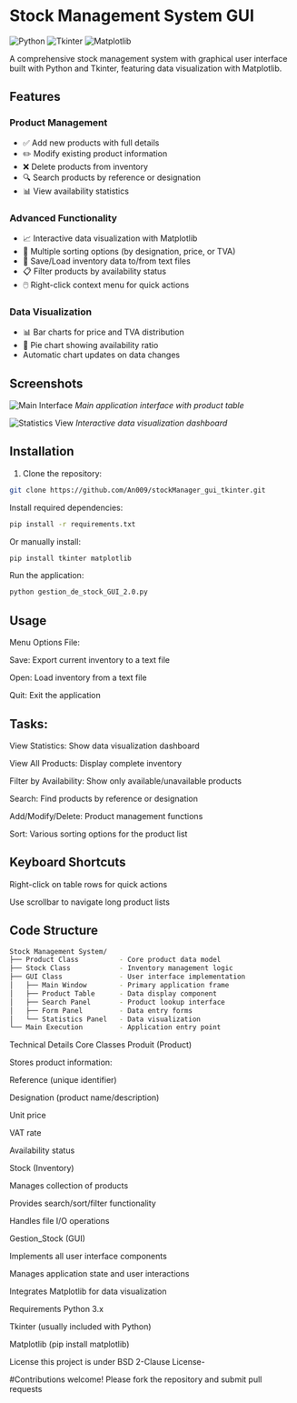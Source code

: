 # Stock Management System GUI

![Python](https://img.shields.io/badge/Python-3.x-blue.svg)
![Tkinter](https://img.shields.io/badge/GUI-Tkinter-green.svg)
![Matplotlib](https://img.shields.io/badge/Charting-Matplotlib-orange.svg)

A comprehensive stock management system with graphical user interface built with Python and Tkinter, featuring data visualization with Matplotlib.

## Features

### Product Management
- ✅ Add new products with full details
- ✏️ Modify existing product information
- ❌ Delete products from inventory
- 🔍 Search products by reference or designation
- 📊 View availability statistics

### Advanced Functionality
- 📈 Interactive data visualization with Matplotlib
- 🔄 Multiple sorting options (by designation, price, or TVA)
- 💾 Save/Load inventory data to/from text files
- 📋 Filter products by availability status
- 🖱️ Right-click context menu for quick actions

### Data Visualization
- 📊 Bar charts for price and TVA distribution
- 🥧 Pie chart showing availability ratio
- Automatic chart updates on data changes

## Screenshots

![Main Interface](https://via.placeholder.com/800x500?text=Stock+Management+Main+Interface)
*Main application interface with product table*

![Statistics View](https://via.placeholder.com/800x500?text=Data+Visualization+Dashboard)
*Interactive data visualization dashboard*

## Installation

1. Clone the repository:
```bash
git clone https://github.com/An009/stockManager_gui_tkinter.git
 ```
Install required dependencies:
```bash
pip install -r requirements.txt
```
Or manually install:
```bash
pip install tkinter matplotlib
```
Run the application:
```bash
python gestion_de_stock_GUI_2.0.py
```
## Usage
Menu Options
File:

Save: Export current inventory to a text file

Open: Load inventory from a text file

Quit: Exit the application

## Tasks:

View Statistics: Show data visualization dashboard

View All Products: Display complete inventory

Filter by Availability: Show only available/unavailable products

Search: Find products by reference or designation

Add/Modify/Delete: Product management functions

Sort: Various sorting options for the product list

## Keyboard Shortcuts
Right-click on table rows for quick actions

Use scrollbar to navigate long product lists

## Code Structure
```bash
Stock Management System/
├── Product Class          - Core product data model
├── Stock Class            - Inventory management logic
├── GUI Class              - User interface implementation
│   ├── Main Window        - Primary application frame
│   ├── Product Table      - Data display component
│   ├── Search Panel       - Product lookup interface
│   ├── Form Panel         - Data entry forms
│   └── Statistics Panel   - Data visualization
└── Main Execution         - Application entry point
```
Technical Details
Core Classes
Produit (Product)

Stores product information:

Reference (unique identifier)

Designation (product name/description)

Unit price

VAT rate

Availability status

Stock (Inventory)

Manages collection of products

Provides search/sort/filter functionality

Handles file I/O operations

Gestion_Stock (GUI)

Implements all user interface components

Manages application state and user interactions

Integrates Matplotlib for data visualization

Requirements
Python 3.x

Tkinter (usually included with Python)

Matplotlib (pip install matplotlib)

License
this project is under BSD 2-Clause License-

#Contributions welcome! Please fork the repository and submit pull requests

